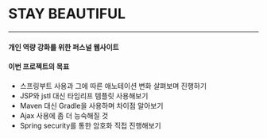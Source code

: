 # STAY BEAUTIFUL 
<hr/>

#### 개인 역량 강화를 위한 퍼스널 웹사이트

#### 이번 프로젝트의 목표
- 스프링부트 사용과 그에 따른 애노테이션 변화 살펴보며 진행하기
- JSP와 jstl 대신 타임리프 템플릿 사용해보기
- Maven 대신 Gradle을 사용하며 차이점 알아보기
- Ajax 사용에 좀 더 능숙해질 것
- Spring security를 통한 암호화 직접 진행해보기
